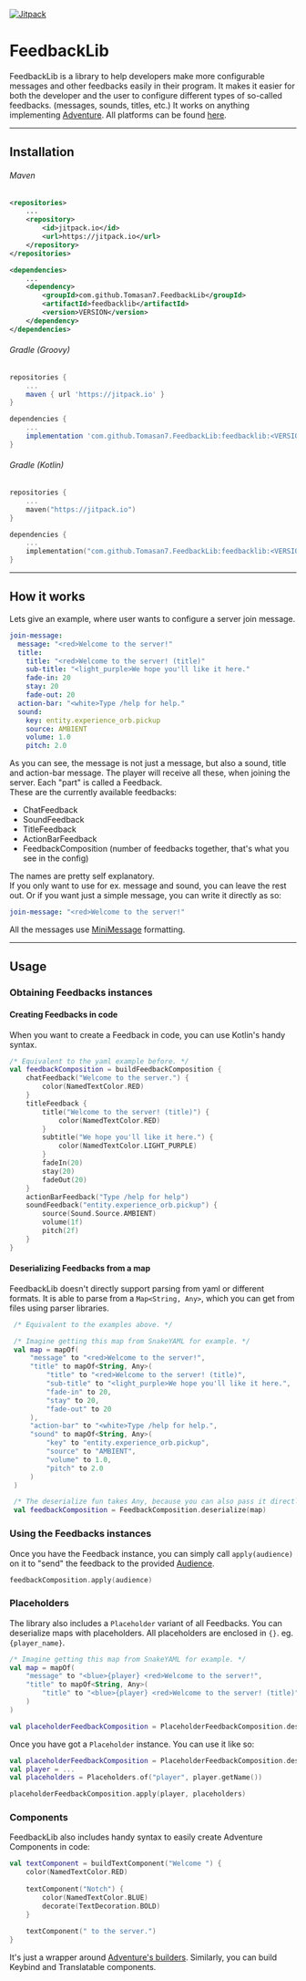 [![Jitpack](https://jitpack.io/v/Tomasan7/FeedbackLib.svg)](https://jitpack.io/#Tomasan7/FeedbackLib)

# FeedbackLib

FeedbackLib is a library to help developers make more configurable messages and other feedbacks easily in their program. It makes it easier for both the developer and the user to configure different types of so-called feedbacks. (messages, sounds, titles, etc.) It works on anything implementing [Adventure](https://github.com/KyoriPowered/adventure). All platforms can be found [here](https://docs.adventure.kyori.net/platform/index.html).

---

## Installation

###### Maven

```xml
<repositories>
    ...
    <repository>
        <id>jitpack.io</id>
        <url>https://jitpack.io</url>
    </repository>
</repositories>

<dependencies>
    ...
    <dependency>
        <groupId>com.github.Tomasan7.FeedbackLib</groupId>
        <artifactId>feedbacklib</artifactId>
        <version>VERSION</version>
    </dependency>
</dependencies>
```

###### Gradle (Groovy)

```groovy
repositories {
    ...
    maven { url 'https://jitpack.io' }
}

dependencies {
    ...
    implementation 'com.github.Tomasan7.FeedbackLib:feedbacklib:<VERSION>'
}
```

###### Gradle (Kotlin)

```kotlin
repositories {
    ...
    maven("https://jitpack.io")
}

dependencies {
    ...
    implementation("com.github.Tomasan7.FeedbackLib:feedbacklib:<VERSION>")
}
```

---
## How it works

Lets give an example, where user wants to configure a server join message.
```yaml
join-message:
  message: "<red>Welcome to the server!"
  title:
    title: "<red>Welcome to the server! (title)"
    sub-title: "<light_purple>We hope you'll like it here."
    fade-in: 20
    stay: 20
    fade-out: 20
  action-bar: "<white>Type /help for help."
  sound:
    key: entity.experience_orb.pickup
    source: AMBIENT
    volume: 1.0
    pitch: 2.0
```
As you can see, the message is not just a message, but also a sound, title and action-bar message. The player will receive all these, when joining the server. Each "part" is called a Feedback.  
These are the currently available feedbacks:
- ChatFeedback
- SoundFeedback
- TitleFeedback
- ActionBarFeedback
- FeedbackComposition (number of feedbacks together, that's what you see in the config)

The names are pretty self explanatory.  
If you only want to use for ex. message and sound, you can leave the rest out. Or if you want just a simple message, you can write it directly as so:
```yaml
join-message: "<red>Welcome to the server!"
```
All the messages use [MiniMessage](https://docs.adventure.kyori.net/minimessage/index.html) formatting.

---
## Usage

### Obtaining Feedbacks instances

#### Creating Feedbacks in code

When you want to create a Feedback in code, you can use Kotlin's handy syntax.
```kotlin
/* Equivalent to the yaml example before. */
val feedbackComposition = buildFeedbackComposition {
    chatFeedback("Welcome to the server.") {
        color(NamedTextColor.RED)
    }
    titleFeedback {
        title("Welcome to the server! (title)") {
            color(NamedTextColor.RED)
        }
        subtitle("We hope you'll like it here.") {
            color(NamedTextColor.LIGHT_PURPLE)
        }
        fadeIn(20)
        stay(20)
        fadeOut(20)
    }
    actionBarFeedback("Type /help for help")
    soundFeedback("entity.experience_orb.pickup") {
        source(Sound.Source.AMBIENT)
        volume(1f)
        pitch(2f)
    }
}
```

#### Deserializing Feedbacks from a map
FeedbackLib doesn't directly support parsing from yaml or different formats. It is able to parse from a `Map<String, Any>`, which you can get from files using parser libraries.
```kotlin
 /* Equivalent to the examples above. */

 /* Imagine getting this map from SnakeYAML for example. */
 val map = mapOf(
     "message" to "<red>Welcome to the server!",
     "title" to mapOf<String, Any>(
         "title" to "<red>Welcome to the server! (title)",
         "sub-title" to "<light_purple>We hope you'll like it here.",
         "fade-in" to 20,
         "stay" to 20,
         "fade-out" to 20
     ),
     "action-bar" to "<white>Type /help for help.",
     "sound" to mapOf<String, Any>(
         "key" to "entity.experience_orb.pickup",
         "source" to "AMBIENT",
         "volume" to 1.0,
         "pitch" to 2.0
     )
 )

 /* The deserialize fun takes Any, because you can also pass it directly a String, in which case just a ChatFeedback would be present. */
 val feedbackComposition = FeedbackComposition.deserialize(map)
```

### Using the Feedbacks instances
Once you have the Feedback instance, you can simply call `apply(audience)` on it to "send" the feedback to the provided [Audience](https://docs.adventure.kyori.net/audiences.html).
```kotlin
feedbackComposition.apply(audience)
```

### Placeholders
The library also includes a `Placeholder` variant of all Feedbacks. You can deserialize maps with placeholders. All placeholders are enclosed in `{}`. eg. `{player_name}`.
```kotlin
/* Imagine getting this map from SnakeYAML for example. */
val map = mapOf(
    "message" to "<blue>{player} <red>Welcome to the server!",
    "title" to mapOf<String, Any>(
        "title" to "<blue>{player} <red>Welcome to the server! (title)"
    )
)

val placeholderFeedbackComposition = PlaceholderFeedbackComposition.deserialize(map)
```
Once you have got a `Placeholder` instance. You can use it like so:
```kotlin
val placeholderFeedbackComposition = PlaceholderFeedbackComposition.deserialize(map)
val player = ...
val placeholders = Placeholders.of("player", player.getName())

placeholderFeedbackComposition.apply(player, placeholders)
```

### Components
FeedbackLib also includes handy syntax to easily create Adventure Components in code:
```kotlin
val textComponent = buildTextComponent("Welcome ") { 
    color(NamedTextColor.RED)
    
    textComponent("Notch") {
        color(NamedTextColor.BLUE)
        decorate(TextDecoration.BOLD)
    }
    
    textComponent(" to the server.")
}
```
It's just a wrapper around [Adventure's builders](https://docs.adventure.kyori.net/text.html).
Similarly, you can build Keybind and Translatable components.
